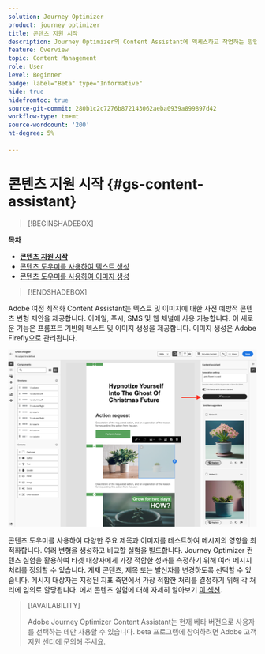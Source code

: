 ```yaml
---
solution: Journey Optimizer
product: journey optimizer
title: 콘텐츠 지원 시작
description: Journey Optimizer의 Content Assistant에 액세스하고 작업하는 방법을 알아봅니다.
feature: Overview
topic: Content Management
role: User
level: Beginner
badge: label="Beta" type="Informative"
hide: true
hidefromtoc: true
source-git-commit: 280b1c2c7276b872143062aeba0939a899897d42
workflow-type: tm+mt
source-wordcount: '200'
ht-degree: 5%

---
```


# 콘텐츠 지원 시작 {#gs-content-assistant}

>[!BEGINSHADEBOX]

**목차**

* **[콘텐츠 지원 시작](gs-generative.md)**
* [콘텐츠 도우미를 사용하여 텍스트 생성](generative-title.md)
* [콘텐츠 도우미를 사용하여 이미지 생성](generative-image.md)

>[!ENDSHADEBOX]


Adobe 여정 최적화 Content Assistant는 텍스트 및 이미지에 대한 사전 예방적 콘텐츠 변형 제안을 제공합니다. 이메일, 푸시, SMS 및 웹 채널에 사용 가능합니다. 이 새로운 기능은 프롬프트 기반의 텍스트 및 이미지 생성을 제공합니다. 이미지 생성은 Adobe Firefly으로 관리됩니다.

![](assets/image-gen-ai.png)



콘텐츠 도우미를 사용하여 다양한 주요 제목과 이미지를 테스트하여 메시지의 영향을 최적화합니다. 여러 변형을 생성하고 비교할 실험을 빌드합니다. Journey Optimizer 컨텐츠 실험을 활용하여 타겟 대상자에게 가장 적합한 성과를 측정하기 위해 여러 메시지 처리를 정의할 수 있습니다. 게재 콘텐츠, 제목 또는 발신자를 변경하도록 선택할 수 있습니다. 메시지 대상자는 지정된 지표 측면에서 가장 적합한 처리를 결정하기 위해 각 처리에 임의로 할당됩니다. 에서 콘텐츠 실험에 대해 자세히 알아보기 [이 섹션](../campaigns/content-experiment.md).


>[!AVAILABILITY]
>
>Adobe Journey Optimizer Content Assistant는 현재 베타 버전으로 사용자를 선택하는 데만 사용할 수 있습니다. beta 프로그램에 참여하려면 Adobe 고객 지원 센터에 문의해 주세요.

